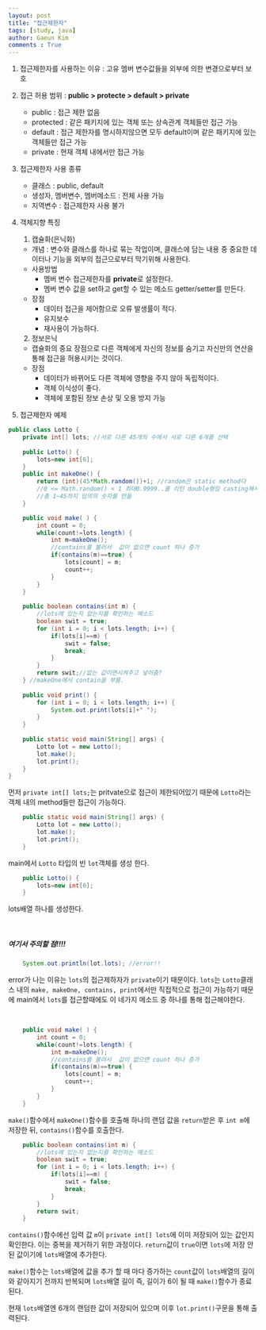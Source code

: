 ```yaml
---
layout: post
title: "접근제한자"
tags: [study, java]
author: Gaeun Kim
comments : True
---
```


1. 접근제한자를 사용하는 이유 : 고유 멤버 변수값들을 외부에 의한 변경으로부터 보호
2. 접근 허용 범위 : **public > protecte > default > private**
   - public : 접근 제한 없음
   - protected : 같은 패키지에 있는 객체 또는 상속관계 객체들만 접근 가능
   - default : 접근 제한자를 명시하지않으면 모두 default이며 같은 패키지에 있는 객체들만 접근 가능
   - private : 현재 객체 내에서만 접근 가능

3. 접근제한자 사용 종류
   - 클래스 : public, default
   - 생성자, 멤버변수, 멤버메소드 : 전체 사용 가능
   - 지역변수 : 접근제한자 사용 불가

4. 객체지향 특징
   1. 캡슐화(은닉화)

   - 개념 : 변수와 클래스를 하나로 묶는 작업이며, 클래스에 담는 내용 중 중요한 데이터나 기능을 외부의 접근으로부터 막기위해 사용한다.
   - 사용방법
     - 멤버 변수 접근제한자를 **private**로 설정한다.
     - 멤버 변수 값을 set하고 get할 수 있는 메소드 getter/setter를 만든다.
   - 장점
     - 데이터 접근을 제어함으로 오류 발생률이 적다.
     - 유지보수
     - 재사용이 가능하다.

   2. 정보은닉

   - 캡슐화의 중요 장점으로 다른 객체에게 자신의 정보를 숨기고 자신만의 연산을 통해 접근을 허용시키는 것이다.
   - 장점
     - 데이터가 바뀌어도 다른 객체에 영향을 주지 않아 독립적이다.
     - 객체 이식성이 좋다.
     - 객체에 포함된 정보 손상 및 오용 방지 가능

5. 접근제한자 예제

```java
public class Lotto {
	private int[] lots; //서로 다른 45개의 수에서 서로 다른 6개를 선택
	
	public Lotto() {
		lots=new int[6];
	}
	public int makeOne() {
		return (int)(45*Math.random())+1; //random은 static method다
		//0 <= Math.random() < 1 최대0.9999..를 리턴 double형임 casting해서 44.9999가 44만 남고 +1 이니까 45
		//총 1~45까지 임의의 숫자를 만듦
	}

	public void make( ) {
		int count = 0;
		while(count!=lots.length) {
			int m=makeOne();
			//contains를 불러서  값이 없으면 count 하나 증가
			if(contains(m)==true) {
				lots[count] = m;
				count++;
			}
		}
	}
	
	public boolean contains(int m) {
		//lots에 있는지 없는지를 확인하는 메소드
		boolean swit = true;
		for (int i = 0; i < lots.length; i++) {
			if(lots[i]==m) {
				swit = false;
				break;
			}
		}
		return swit;//없는 값이면시켜주고 넣어줌?
	} //makeOne에서 contain을 부름.
	
	public void print() {
		for (int i = 0; i < lots.length; i++) {
			System.out.print(lots[i]+" ");
		}
	}
	
	public static void main(String[] args) {
		Lotto lot = new Lotto();
		lot.make();
		lot.print();
	}
}
```

먼저 `private int[] lots;`는 pritvate으로 접근이 제한되어있기 때문에 `Lotto`라는 객체 내의 method들만 접근이 가능하다.

```java
	public static void main(String[] args) {
		Lotto lot = new Lotto();
		lot.make();
		lot.print();
	}
```

main에서 `Lotto` 타입의 빈 `lot`객체를 생성 한다.

```java
	public Lotto() {
		lots=new int[6];
	}
```

lots배열 하나를 생성한다.

<br>

##### 여기서 주의할 점!!!!

```java
	System.out.println(lot.lots); //error!!
```

error가 나는 이유는 `lots`의 접근제하자가 `private`이기 때문이다. `lots`는 `Lotto`클래스 내의 `make, makeOne, contains, print`에서만 직접적으로 접근이 가능하기 때문에 main에서 `lots`를 접근할때에도 이 네가지 메소드 중 하나를 통해 접근해야한다.

<br>

````java
	public void make( ) {
		int count = 0;
		while(count!=lots.length) {
			int m=makeOne();
			//contains를 불러서  값이 없으면 count 하나 증가
			if(contains(m)==true) {
				lots[count] = m;
				count++;
			}
		}
	}
````

`make()`함수에서 `makeOne()`함수를 호출해 하나의 랜덤 값을 `return`받은 후 `int m`에 저장한 뒤, `contains()`함수를 호출한다.

```java
	public boolean contains(int m) {
		//lots에 있는지 없는지를 확인하는 메소드
		boolean swit = true;
		for (int i = 0; i < lots.length; i++) {
			if(lots[i]==m) {
				swit = false;
				break;
			}
		}
		return swit;
	}
```

`contains()`함수에선 입력 값 `m`이 `private int[] lots`에 이미 저장되어 있는 값인지 확인한다. 이는 중복을 제거하기 위한 과정이다. `return`값이 `true`이면 `lots`에 저장 안 된 값이기에 `lots`배열에 추가한다.

`make()`함수는 `lots`배열에 값을 추가 할 때 마다 증가하는 `count`값이 `lots`배열의 길이와 같아지기 전까지 반복되며 `lots`배열 길이 즉, 길이가 6이 될 때 `make()`함수가 종료된다.

현재 `lots`배열엔 6개의 랜덤한 값이 저장되어 있으며 이후 `lot.print()`구문을 통해 출력된다.